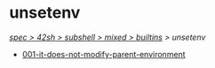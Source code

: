 # unsetenv

*[spec > 42sh > subshell > mixed > builtins](..) > unsetenv*

* [001-it-does-not-modify-parent-environment](./001-it-does-not-modify-parent-environment)

